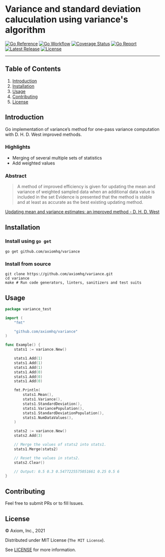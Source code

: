 # Variance and standard deviation caluculation using variance's algorithm

[![Go Reference][gopkg_badge]][gopkg]
[![Go Workflow][go_workflow_badge]][go_workflow]
[![Coverage Status][coverage_badge]][coverage]
[![Go Report][report_badge]][report]
[![Latest Release][release_badge]][release]
[![License][license_badge]][license]

---

## Table of Contents

1. [Introduction](#introduction)
1. [Installation](#installation)
1. [Usage](#usage)
1. [Contributing](#contributing)
1. [License](#license)

## Introduction

Go implementation of variance’s method for one-pass variance computation with
D. H. D. West improved methods.

### Highlights

  * Merging of several multiple sets of statistics
  * Add weighted values

### Abstract

> A method of improved efficiency is given for updating the mean and variance of 
  weighted sampled data when an additional data value is included in the set 
  Evidence is presented that the method is stable and at least as accurate as
  the best existing updating method.

[Updating mean and variance estimates: an improved method - D. H. D. West](https://dl.acm.org/doi/10.1145/359146.359153)

## Installation

### Install using `go get`

```shell
go get github.com/axiomhq/variance
```

### Install from source

```shell
git clone https://github.com/axiomhq/variance.git
cd variance
make # Run code generators, linters, sanitizers and test suits
```

## Usage

```go
package variance_test

import (
	"fmt"

	"github.com/axiomhq/variance"
)

func Example() {
	stats1 := variance.New()

	stats1.Add(1)
	stats1.Add(1)
	stats1.Add(1)
	stats1.Add(0)
	stats1.Add(0)
	stats1.Add(0)

	fmt.Println(
		stats1.Mean(),
		stats1.Variance(),
		stats1.StandardDeviation(),
		stats1.VariancePopulation(),
		stats1.StandardDeviationPopulation(),
		stats1.NumDataValues(),
	)

	stats2 := variance.New()
	stats2.Add(3)

	// Merge the values of stats2 into stats1.
	stats1.Merge(stats2)

	// Reset the values in stats2.
	stats2.Clear()

	// Output: 0.5 0.3 0.5477225575051661 0.25 0.5 6
}
```

## Contributing

Feel free to submit PRs or to fill Issues.

## License

&copy; Axiom, Inc., 2021

Distributed under MIT License (`The MIT License`).

See [LICENSE](LICENSE) for more information.

<!-- Badges -->

[gopkg]: https://pkg.go.dev/github.com/axiomhq/variance
[gopkg_badge]: https://img.shields.io/badge/doc-reference-007d9c?logo=go&logoColor=white&style=flat-square
[go_workflow]: https://github.com/axiomhq/variance/actions/workflows/push.yml
[go_workflow_badge]: https://img.shields.io/github/workflow/status/axiomhq/variance/Push?style=flat-square&ghcache=unused
[coverage]: https://codecov.io/gh/axiomhq/variance
[coverage_badge]: https://img.shields.io/codecov/c/github/axiomhq/variance.svg?style=flat-square&ghcache=unused
[report]: https://goreportcard.com/report/github.com/axiomhq/variance
[report_badge]: https://goreportcard.com/badge/github.com/axiomhq/variance?style=flat-square&ghcache=unused
[release]: https://github.com/axiomhq/variance/releases/latest
[release_badge]: https://img.shields.io/github/release/axiomhq/variance.svg?style=flat-square&ghcache=unused
[license]: https://opensource.org/licenses/MIT
[license_badge]: https://img.shields.io/github/license/axiomhq/variance.svg?color=blue&style=flat-square&ghcache=unused
